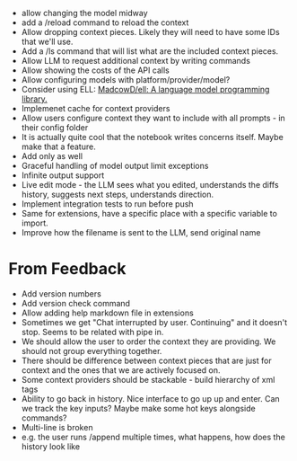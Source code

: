 - allow changing the model midway
- add a /reload command to reload the context
- Allow dropping context pieces. Likely they will need to have some IDs that we'll use.
- Add a /ls command that will list what are the included context pieces.
- Allow LLM to request additional context by writing commands
- Allow showing the costs of the API calls
- Allow configuring models with platform/provider/model?
- Consider using ELL: [MadcowD/ell: A language model programming library.](https://github.com/MadcowD/ell)
- Implemenet cache for context providers
- Allow users configure context they want to include with all prompts - in their config folder
- It is actually quite cool that the notebook writes concerns itself. Maybe make that a feature.
- Add <Gap> only as well
- Graceful handling of model output limit exceptions
- Infinite output support
- Live edit mode - the LLM sees what you edited, understands the diffs history, suggests next steps, understands direction.
- Implement integration tests to run before push
- Same for extensions, have a specific place with a specific variable to import.
- Improve how the filename is sent to the LLM, send original name

# From Feedback
- Add version numbers
- Add version check command
- Allow adding help markdown file in extensions
- Sometimes we get "Chat interrupted by user. Continuing" and it doesn't stop. Seems to be related with pipe in.
- We should allow the user to order the context they are providing. We should not group everything together.
- There should be difference between context pieces that are just for context and the ones that we are actively focused on.
- Some context providers should be stackable - build hierarchy of xml tags
- Ability to go back in history. Nice interface to go up up and enter. Can we track the key inputs? Maybe make some hot keys alongside commands?
- Multi-line is broken
- e.g. the user runs /append multiple times, what happens, how does the history look like
